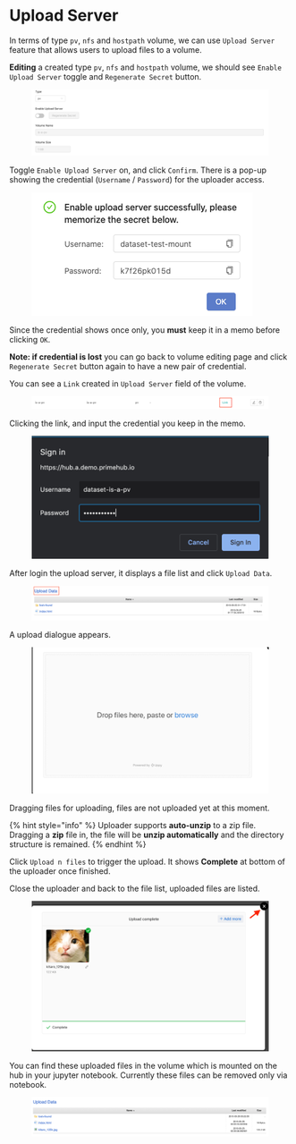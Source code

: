 # Upload Server

In terms of type `pv`, `nfs` and `hostpath` volume, we can use `Upload Server` feature that allows users to upload files to a volume.

**Editing** a created type `pv`, `nfs` and `hostpath` volume, we should see `Enable Upload Server` toggle and `Regenerate Secret` button.

<figure><img src="../../.gitbook/assets/dataset_pv_v2_upload_server.png" alt=""><figcaption></figcaption></figure>

Toggle `Enable Upload Server` on, and click `Confirm`. There is a pop-up showing the credential (`Username` / `Password`) for the uploader access.

<figure><img src="../../.gitbook/assets/dataset_pv_v2_credential.png" alt=""><figcaption></figcaption></figure>

Since the credential shows once only, you **must** keep it in a memo before clicking `OK`.

**Note: if credential is lost** you can go back to volume editing page and click `Regenerate Secret` button again to have a new pair of credential.

You can see a `Link` created in `Upload Server` field of the volume.

<figure><img src="../../.gitbook/assets/dataset_pv_v2_upload_server_enable.png" alt=""><figcaption></figcaption></figure>

Clicking the link, and input the credential you keep in the memo.

<figure><img src="../../.gitbook/assets/dataset_pv_v2_upload_server_login2.png" alt=""><figcaption></figcaption></figure>

After login the upload server, it displays a file list and click `Upload Data`.

<figure><img src="../../.gitbook/assets/dataset_pv_v2_file_manager_upload.png" alt=""><figcaption></figcaption></figure>

A upload dialogue appears.

<figure><img src="../../.gitbook/assets/dataset_pv_v2_upload_dialogue.png" alt=""><figcaption></figcaption></figure>

Dragging files for uploading, files are not uploaded yet at this moment.

{% hint style="info" %}
Uploader supports **auto-unzip** to a zip file. Dragging a **zip** file in, the file will be **unzip automatically** and the directory structure is remained.
{% endhint %}

Click `Upload n files` to trigger the upload. It shows **Complete** at bottom of the uploader once finished.

Close the uploader and back to the file list, uploaded files are listed.

<figure><img src="../../.gitbook/assets/dataset_pv_v2_upload_button.png" alt=""><figcaption></figcaption></figure>

You can find these uploaded files in the volume which is mounted on the hub in your jupyter notebook. Currently these files can be removed only via notebook.

<figure><img src="../../.gitbook/assets/dataset_pv_v2_file_uploaded.png" alt=""><figcaption></figcaption></figure>
